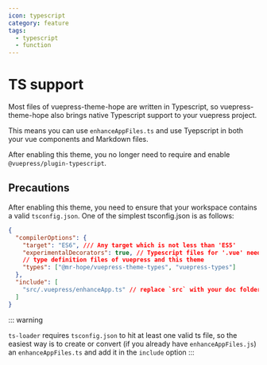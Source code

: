 ```yaml
---
icon: typescript
category: feature
tags:
  - typescript
  - function
---
```


# TS support

Most files of vuepress-theme-hope are written in Typescript, so vuepress-theme-hope also brings native Typescript support to your vuepress project.

This means you can use `enhanceAppFiles.ts` and use Tyepscript in both your vue components and Markdown files.

After enabling this theme, you no longer need to require and enable `@vuepress/plugin-typescript`.

## Precautions

After enabling this theme, you need to ensure that your workspace contains a valid `tsconfig.json`. One of the simplest tsconfig.json is as follows:

```json
{
  "compilerOptions": {
    "target": "ES6", /// Any target which is not less than 'ES5'
    "experimentalDecorators": true, // Typescript files for '.vue' needs this option
    // type definition files of vuepress and this theme
    "types": ["@mr-hope/vuepress-theme-types", "vuepress-types"]
  },
  "include": [
    "src/.vuepress/enhanceApp.ts" // replace `src` with your doc folder
  ]
}
```

::: warning

`ts-loader` requires `tsconfig.json` to hit at least one valid ts file, so the easiest way is to create or convert (if you already have `enhanceAppFiles.js`) an `enhanceAppFiles.ts` and add it in the `include` option
:::
